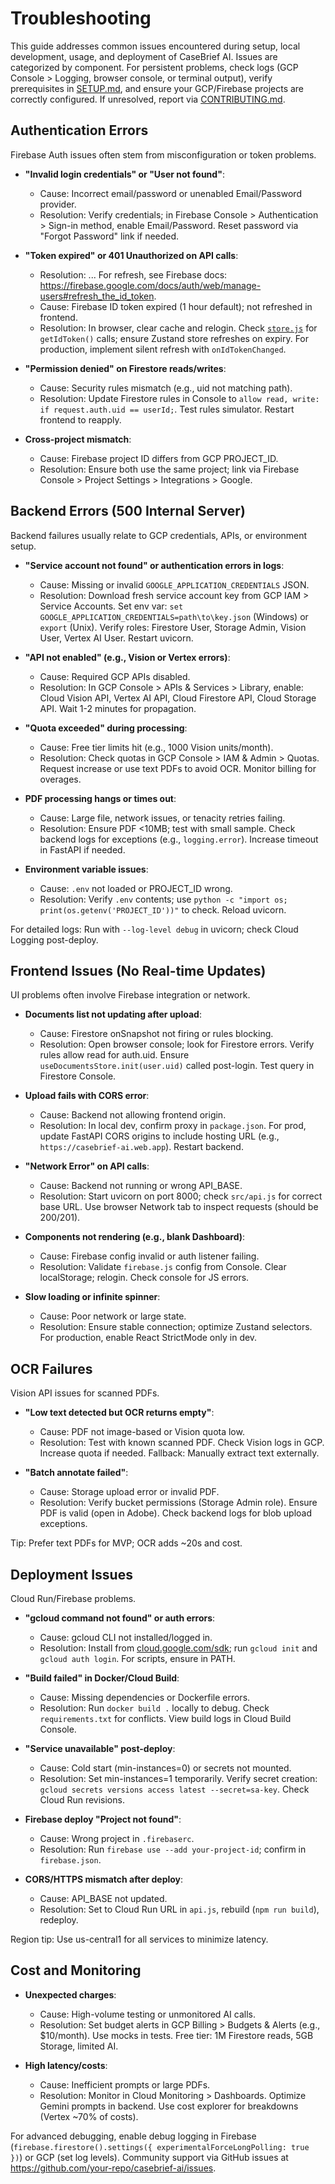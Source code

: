 # Troubleshooting

This guide addresses common issues encountered during setup, local development, usage, and deployment of CaseBrief AI. Issues are categorized by component. For persistent problems, check logs (GCP Console > Logging, browser console, or terminal output), verify prerequisites in [SETUP.md](SETUP.md), and ensure your GCP/Firebase projects are correctly configured. If unresolved, report via [CONTRIBUTING.md](CONTRIBUTING.md).

## Authentication Errors

Firebase Auth issues often stem from misconfiguration or token problems.

- **"Invalid login credentials" or "User not found"**:
  - Cause: Incorrect email/password or unenabled Email/Password provider.
  - Resolution: Verify credentials; in Firebase Console > Authentication > Sign-in method, enable Email/Password. Reset password via "Forgot Password" link if needed.
  
- **"Token expired" or 401 Unauthorized on API calls**:
  - Resolution: ... For refresh, see Firebase docs: https://firebase.google.com/docs/auth/web/manage-users#refresh_the_id_token.
  - Cause: Firebase ID token expired (1 hour default); not refreshed in frontend.
  - Resolution: In browser, clear cache and relogin. Check [`store.js`](../frontend/src/store.js) for `getIdToken()` calls; ensure Zustand store refreshes on expiry. For production, implement silent refresh with `onIdTokenChanged`.

- **"Permission denied" on Firestore reads/writes**:
  - Cause: Security rules mismatch (e.g., uid not matching path).
  - Resolution: Update Firestore rules in Console to `allow read, write: if request.auth.uid == userId;`. Test rules simulator. Restart frontend to reapply.

- **Cross-project mismatch**:
  - Cause: Firebase project ID differs from GCP PROJECT_ID.
  - Resolution: Ensure both use the same project; link via Firebase Console > Project Settings > Integrations > Google.

## Backend Errors (500 Internal Server)

Backend failures usually relate to GCP credentials, APIs, or environment setup.

- **"Service account not found" or authentication errors in logs**:
  - Cause: Missing or invalid `GOOGLE_APPLICATION_CREDENTIALS` JSON.
  - Resolution: Download fresh service account key from GCP IAM > Service Accounts. Set env var: `set GOOGLE_APPLICATION_CREDENTIALS=path\to\key.json` (Windows) or `export` (Unix). Verify roles: Firestore User, Storage Admin, Vision User, Vertex AI User. Restart uvicorn.

- **"API not enabled" (e.g., Vision or Vertex errors)**:
  - Cause: Required GCP APIs disabled.
  - Resolution: In GCP Console > APIs & Services > Library, enable: Cloud Vision API, Vertex AI API, Cloud Firestore API, Cloud Storage API. Wait 1-2 minutes for propagation.

- **"Quota exceeded" during processing**:
  - Cause: Free tier limits hit (e.g., 1000 Vision units/month).
  - Resolution: Check quotas in GCP Console > IAM & Admin > Quotas. Request increase or use text PDFs to avoid OCR. Monitor billing for overages.

- **PDF processing hangs or times out**:
  - Cause: Large file, network issues, or tenacity retries failing.
  - Resolution: Ensure PDF <10MB; test with small sample. Check backend logs for exceptions (e.g., `logging.error`). Increase timeout in FastAPI if needed.

- **Environment variable issues**:
  - Cause: `.env` not loaded or PROJECT_ID wrong.
  - Resolution: Verify `.env` contents; use `python -c "import os; print(os.getenv('PROJECT_ID'))"` to check. Reload uvicorn.

For detailed logs: Run with `--log-level debug` in uvicorn; check Cloud Logging post-deploy.

## Frontend Issues (No Real-time Updates)

UI problems often involve Firebase integration or network.

- **Documents list not updating after upload**:
  - Cause: Firestore onSnapshot not firing or rules blocking.
  - Resolution: Open browser console; look for Firestore errors. Verify rules allow read for auth.uid. Ensure `useDocumentsStore.init(user.uid)` called post-login. Test query in Firestore Console.

- **Upload fails with CORS error**:
  - Cause: Backend not allowing frontend origin.
  - Resolution: In local dev, confirm proxy in `package.json`. For prod, update FastAPI CORS origins to include hosting URL (e.g., `https://casebrief-ai.web.app`). Restart backend.

- **"Network Error" on API calls**:
  - Cause: Backend not running or wrong API_BASE.
  - Resolution: Start uvicorn on port 8000; check `src/api.js` for correct base URL. Use browser Network tab to inspect requests (should be 200/201).

- **Components not rendering (e.g., blank Dashboard)**:
  - Cause: Firebase config invalid or auth listener failing.
  - Resolution: Validate `firebase.js` config from Console. Clear localStorage; relogin. Check console for JS errors.

- **Slow loading or infinite spinner**:
  - Cause: Poor network or large state.
  - Resolution: Ensure stable connection; optimize Zustand selectors. For production, enable React StrictMode only in dev.

## OCR Failures

Vision API issues for scanned PDFs.

- **"Low text detected but OCR returns empty"**:
  - Cause: PDF not image-based or Vision quota low.
  - Resolution: Test with known scanned PDF. Check Vision logs in GCP. Increase quota if needed. Fallback: Manually extract text externally.

- **"Batch annotate failed"**:
  - Cause: Storage upload error or invalid PDF.
  - Resolution: Verify bucket permissions (Storage Admin role). Ensure PDF is valid (open in Adobe). Check backend logs for blob upload exceptions.

Tip: Prefer text PDFs for MVP; OCR adds ~20s and cost.

## Deployment Issues

Cloud Run/Firebase problems.

- **"gcloud command not found" or auth errors**:
  - Cause: gcloud CLI not installed/logged in.
  - Resolution: Install from [cloud.google.com/sdk](https://cloud.google.com/sdk); run `gcloud init` and `gcloud auth login`. For scripts, ensure in PATH.

- **"Build failed" in Docker/Cloud Build**:
  - Cause: Missing dependencies or Dockerfile errors.
  - Resolution: Run `docker build .` locally to debug. Check `requirements.txt` for conflicts. View build logs in Cloud Build Console.

- **"Service unavailable" post-deploy**:
  - Cause: Cold start (min-instances=0) or secrets not mounted.
  - Resolution: Set min-instances=1 temporarily. Verify secret creation: `gcloud secrets versions access latest --secret=sa-key`. Check Cloud Run revisions.

- **Firebase deploy "Project not found"**:
  - Cause: Wrong project in `.firebaserc`.
  - Resolution: Run `firebase use --add your-project-id`; confirm in `firebase.json`.

- **CORS/HTTPS mismatch after deploy**:
  - Cause: API_BASE not updated.
  - Resolution: Set to Cloud Run URL in `api.js`, rebuild (`npm run build`), redeploy.

Region tip: Use us-central1 for all services to minimize latency.

## Cost and Monitoring

- **Unexpected charges**:
  - Cause: High-volume testing or unmonitored AI calls.
  - Resolution: Set budget alerts in GCP Billing > Budgets & Alerts (e.g., $10/month). Use mocks in tests. Free tier: 1M Firestore reads, 5GB Storage, limited AI.

- **High latency/costs**:
  - Cause: Inefficient prompts or large PDFs.
  - Resolution: Monitor in Cloud Monitoring > Dashboards. Optimize Gemini prompts in backend. Use cost explorer for breakdowns (Vertex ~70% of costs).

For advanced debugging, enable debug logging in Firebase (`firebase.firestore().settings({ experimentalForceLongPolling: true })`) or GCP (set log levels). Community support via GitHub issues at https://github.com/your-repo/casebrief-ai/issues.